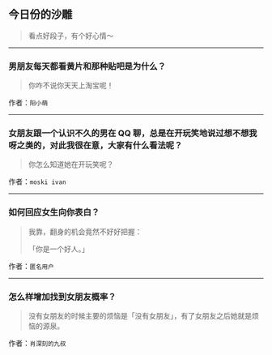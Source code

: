 ## 今日份的沙雕

> 看点好段子，有个好心情～


 
---

### 男朋友每天都看黄片和那种贴吧是为什么？

> 你咋不说你天天上淘宝呢！


作者：`阳小萌`

---

### 女朋友跟一个认识不久的男在 QQ 聊，总是在开玩笑地说过想不想我呀之类的，对此我很在意，大家有什么看法呢？

> 你怎么知道她在开玩笑呢？


作者：`moski ivan`

---

### 如何回应女生向你表白？

> 我靠，翻身的机会竟然不好好把握：
> 
> 「你是一个好人。」


作者：`匿名用户`

---

### 怎么样增加找到女朋友概率？

> 没有女朋友的时候主要的烦恼是「没有女朋友」，有了女朋友之后她就是烦恼的源泉。


作者：`肖深刻的九叔`
